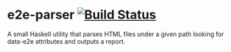# e2e-parser [![Build Status](https://travis-ci.org/yamafaktory/e2e-parser.svg?branch=master)](https://travis-ci.org/yamafaktory/e2e-parser)

A small Haskell utility that parses HTML files under a given path looking for data-e2e attributes and outputs a report.
